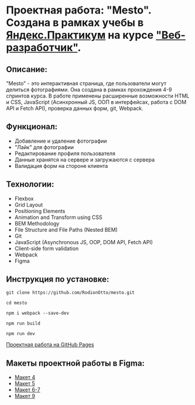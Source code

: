 # Проектная работа: "Mesto". Создана в рамках учебы в [Яндекс.Практикум](https://praktikum.yandex.ru/) на курсе ["Веб-разработчик"](https://praktikum.yandex.ru/web/).

## Описание:

"Mesto" - это интерактивная страница, где пользователи могут делиться фотографиями. Она создана в рамках прохождения 4-9 спринтов курса. В работе применены расширенные возможности HTML и CSS, JavaScript (Асинхронный JS, ООП в интерфейсах, работа с DOM API и Fetch API), проверка данных форм, git, Webpack.

## Функционал:

- Добавление и удаление фотографии
- "Лайк" для фотографии
- Редактирование профиля пользователя
- Данные хранятся на сервере и загружаются с сервера
- Валидация форм на стороне клиента

## Технологии:

- Flexbox
- Grid Layout
- Positioning Elements
- Animation and Transform using CSS
- BEM Methodology
- File Structure and File Paths (Nested BEM)
- Git
- JavaScript (Asynchronous JS, OOP, DOM API, Fetch API)
- Client-side form validation
- Webpack
- Figma

## Инструкция по установке:

```
git clone https://github.com/RodionOtto/mesto.git

cd mesto

npm i webpack --save-dev

npm run build

npm run dev
```

[Проектная работа на GitHub Pages](https://rodionotto.github.io/mesto/index.html)

## Макеты проектной работы в Figma:

- [Макет 4](https://www.figma.com/file/SLGf16iUspCIjC05qUi1dk/YP-project-4-mesto)
- [Макет 5](https://www.figma.com/file/n0Ho0JWLOCYiVkrboLTVJo/sprint-5-mesto)
- [Макет 6-7](https://www.figma.com/file/qk3Axq4MZryPzGFfCnUnrP/sprint-6-mesto)
- [Макет 9](https://www.figma.com/file/hhhIavVTeuilfPPZ6sbifl/JavaScript.-Sprint-9)

